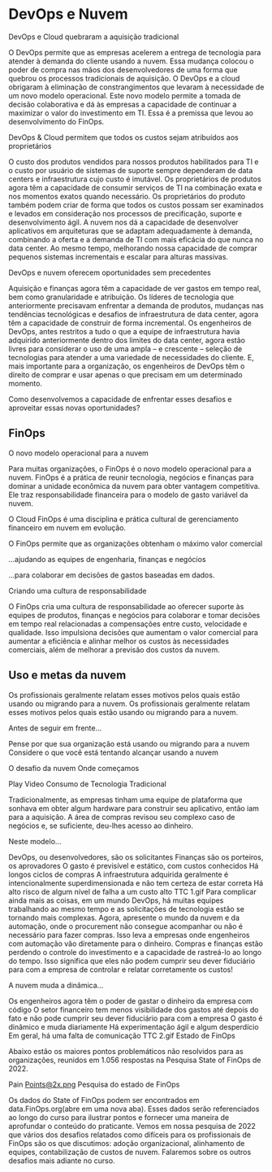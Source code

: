 # DevOps e Nuvem

DevOps e Cloud quebraram a aquisição tradicional

O DevOps permite que as empresas acelerem a entrega de tecnologia para atender à demanda do cliente usando a nuvem. Essa mudança colocou o poder de compra nas mãos dos desenvolvedores de uma forma que quebrou os processos tradicionais de aquisição. O DevOps e a cloud obrigaram à eliminação de constrangimentos que levaram à necessidade de um novo modelo operacional. Este novo modelo permite a tomada de decisão colaborativa e dá às empresas a capacidade de continuar a maximizar o valor do investimento em TI.  Essa é a premissa que levou ao desenvolvimento do FinOps. 


DevOps & Cloud permitem que todos os custos sejam atribuídos aos proprietários

O custo dos produtos vendidos para nossos produtos habilitados para TI e o custo por usuário de sistemas de suporte sempre dependeram de data centers e infraestrutura cujo custo é imutável. Os proprietários de produtos agora têm a capacidade de consumir serviços de TI na combinação exata e nos momentos exatos quando necessário. Os proprietários do produto também podem criar de forma que todos os custos possam ser examinados e levados em consideração nos processos de precificação, suporte e desenvolvimento ágil. A nuvem nos dá a capacidade de desenvolver aplicativos em arquiteturas que se adaptam adequadamente à demanda, combinando a oferta e a demanda de TI com mais eficácia do que nunca no data center. Ao mesmo tempo, melhorando nossa capacidade de comprar pequenos sistemas incrementais e escalar para alturas massivas.


DevOps e nuvem oferecem oportunidades sem precedentes

Aquisição e finanças agora têm a capacidade de ver gastos em tempo real, bem como granularidade e atribuição. Os líderes de tecnologia que anteriormente precisavam enfrentar a demanda de produtos, mudanças nas tendências tecnológicas e desafios de infraestrutura de data center, agora têm a capacidade de construir de forma incremental. Os engenheiros de DevOps, antes restritos a tudo o que a equipe de infraestrutura havia adquirido anteriormente dentro dos limites do data center, agora estão livres para considerar o uso de uma ampla – e crescente – seleção de tecnologias para atender a uma variedade de necessidades do cliente. E, mais importante para a organização, os engenheiros de DevOps têm o direito de comprar e usar apenas o que precisam em um determinado momento.

Como desenvolvemos a capacidade de enfrentar esses desafios e aproveitar essas novas oportunidades?

## FinOps

O novo modelo operacional para a nuvem

Para muitas organizações, o FinOps é o novo modelo operacional para a nuvem. FinOps é a prática de reunir tecnologia, negócios e finanças para dominar a unidade econômica da nuvem para obter vantagem competitiva. Ele traz responsabilidade financeira para o modelo de gasto variável da nuvem.

O Cloud FinOps é uma disciplina e prática cultural de gerenciamento financeiro em nuvem em evolução.

O FinOps permite que as organizações obtenham o máximo valor comercial

...ajudando as equipes de engenharia, finanças e negócios

...para colaborar em decisões de gastos baseadas em dados.

Criando uma cultura de responsabilidade

O FinOps cria uma cultura de responsabilidade ao oferecer suporte às equipes de produtos, finanças e negócios para colaborar e tomar decisões em tempo real relacionadas a compensações entre custo, velocidade e qualidade. Isso impulsiona decisões que aumentam o valor comercial para aumentar a eficiência e alinhar melhor os custos às necessidades comerciais, além de melhorar a previsão dos custos da nuvem.

## Uso e metas da nuvem

Os profissionais geralmente relatam esses motivos pelos quais estão usando ou migrando para a nuvem.
Os profissionais geralmente relatam esses motivos pelos quais estão usando ou migrando para a nuvem.

Antes de seguir em frente...

Pense por que sua organização está usando ou migrando para a nuvem
Considere o que você está tentando alcançar usando a nuvem

O desafio da nuvem
Onde começamos

Play Video
Consumo de Tecnologia Tradicional

Tradicionalmente, as empresas tinham uma equipe de plataforma que sonhava em obter algum hardware para construir seu aplicativo, então iam para a aquisição. A área de compras revisou seu complexo caso de negócios e, se suficiente, deu-lhes acesso ao dinheiro.

Neste modelo...

DevOps, ou desenvolvedores, são os solicitantes
Finanças são os porteiros, os aprovadores
O gasto é previsível e estático, com custos conhecidos
Há longos ciclos de compras
A infraestrutura adquirida geralmente é intencionalmente superdimensionada e não tem certeza de estar correta
Há alto risco de algum nível de falha a um custo alto
TTC 1.gif
Para complicar ainda mais as coisas, em um mundo DevOps, há muitas equipes trabalhando ao mesmo tempo e as solicitações de tecnologia estão se tornando mais complexas. Agora, apresente o mundo da nuvem e da automação, onde o procurement não consegue acompanhar ou não é necessário para fazer compras. Isso leva a empresas onde engenheiros com automação vão diretamente para o dinheiro. Compras e finanças estão perdendo o controle do investimento e a capacidade de rastreá-lo ao longo do tempo. Isso significa que eles não podem cumprir seu dever fiduciário para com a empresa de controlar e relatar corretamente os custos!

A nuvem muda a dinâmica...

Os engenheiros agora têm o poder de gastar o dinheiro da empresa com código
O setor financeiro tem menos visibilidade dos gastos até depois do fato e não pode cumprir seu dever fiduciário para com a empresa
O gasto é dinâmico e muda diariamente
Há experimentação ágil e algum desperdício
Em geral, há uma falta de comunicação
TTC 2.gif
Estado de FinOps

Abaixo estão os maiores pontos problemáticos não resolvidos para as organizações, reunidos em 1.056 respostas na Pesquisa State of FinOps de 2022.

Pain Points@2x.png
Pesquisa do estado de FinOps

Os dados do State of FinOps podem ser encontrados em data.FinOps.org(abre em uma nova aba). Esses dados serão referenciados ao longo do curso para ilustrar pontos e fornecer uma maneira de aprofundar o conteúdo do praticante. Vemos em nossa pesquisa de 2022 que vários dos desafios relatados como difíceis para os profissionais de FinOps são os que discutimos: adoção organizacional, alinhamento de equipes, contabilização de custos de nuvem. Falaremos sobre os outros desafios mais adiante no curso.
